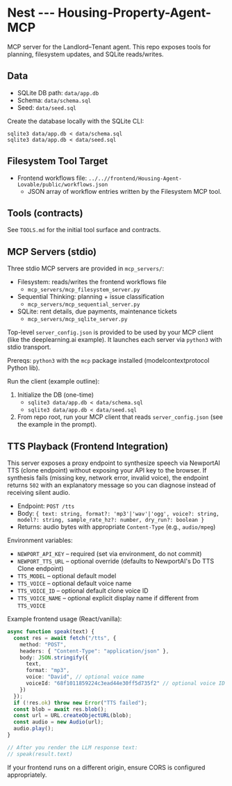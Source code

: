 # Nest --- Housing-Property-Agent-MCP

MCP server for the Landlord–Tenant agent. This repo exposes tools for planning, filesystem updates, and SQLite reads/writes.

## Data

- SQLite DB path: `data/app.db`
- Schema: `data/schema.sql`
- Seed: `data/seed.sql`

Create the database locally with the SQLite CLI:

```
sqlite3 data/app.db < data/schema.sql
sqlite3 data/app.db < data/seed.sql
```

## Filesystem Tool Target

- Frontend workflows file: `../..//frontend/Housing-Agent-Lovable/public/workflows.json`
  - JSON array of workflow entries written by the Filesystem MCP tool.

## Tools (contracts)

See `TOOLS.md` for the initial tool surface and contracts.

## MCP Servers (stdio)

Three stdio MCP servers are provided in `mcp_servers/`:

- Filesystem: reads/writes the frontend workflows file
  - `mcp_servers/mcp_filesystem_server.py`
- Sequential Thinking: planning + issue classification
  - `mcp_servers/mcp_sequential_server.py`
- SQLite: rent details, due payments, maintenance tickets
  - `mcp_servers/mcp_sqlite_server.py`

Top-level `server_config.json` is provided to be used by your MCP client (like the deeplearning.ai example). It launches each server via `python3` with stdio transport.

Prereqs: `python3` with the `mcp` package installed (modelcontextprotocol Python lib).

Run the client (example outline):

1. Initialize the DB (one-time)
   - `sqlite3 data/app.db < data/schema.sql`
   - `sqlite3 data/app.db < data/seed.sql`
2. From repo root, run your MCP client that reads `server_config.json` (see the example in the prompt).

## TTS Playback (Frontend Integration)

This server exposes a proxy endpoint to synthesize speech via NewportAI TTS (clone endpoint) without exposing your API key to the browser. If synthesis fails (missing key, network error, invalid voice), the endpoint returns `502` with an explanatory message so you can diagnose instead of receiving silent audio.

- Endpoint: `POST /tts`
- Body: `{ text: string, format?: 'mp3'|'wav'|'ogg', voice?: string, model?: string, sample_rate_hz?: number, dry_run?: boolean }`
- Returns: audio bytes with appropriate `Content-Type` (e.g., `audio/mpeg`)

Environment variables:

- `NEWPORT_API_KEY` – required (set via environment, do not commit)
- `NEWPORT_TTS_URL` – optional override (defaults to NewportAI's Do TTS Clone endpoint)
- `TTS_MODEL` – optional default model
- `TTS_VOICE` – optional default voice name
- `TTS_VOICE_ID` – optional default clone voice ID
- `TTS_VOICE_NAME` – optional explicit display name if different from `TTS_VOICE`

Example frontend usage (React/vanilla):

```ts
async function speak(text) {
  const res = await fetch("/tts", {
    method: "POST",
    headers: { "Content-Type": "application/json" },
    body: JSON.stringify({
      text,
      format: "mp3",
      voice: "David", // optional voice name
      voiceId: "68f1011859224c3ead44e30ff5d735f2" // optional voice ID
    })
  });
  if (!res.ok) throw new Error("TTS failed");
  const blob = await res.blob();
  const url = URL.createObjectURL(blob);
  const audio = new Audio(url);
  audio.play();
}

// After you render the LLM response text:
// speak(result.text)
```

If your frontend runs on a different origin, ensure CORS is configured appropriately.
